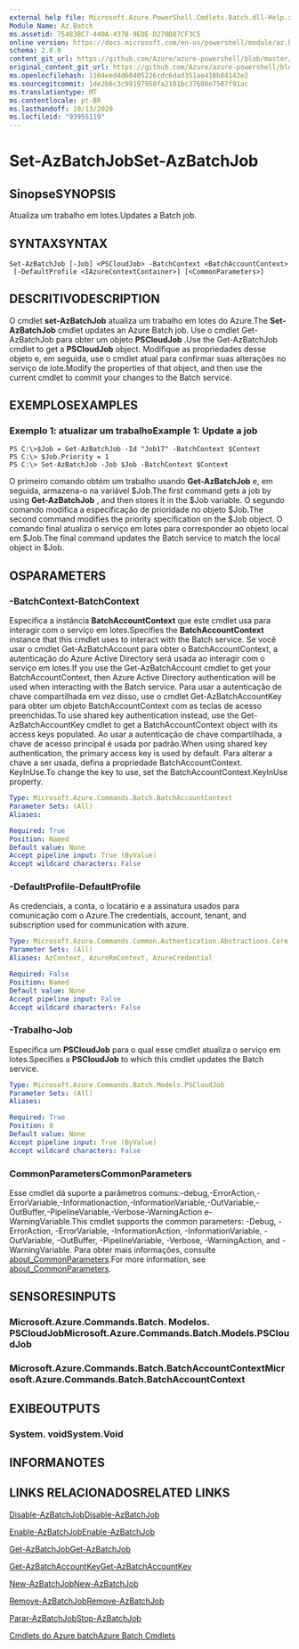 ```yaml
---
external help file: Microsoft.Azure.PowerShell.Cmdlets.Batch.dll-Help.xml
Module Name: Az.Batch
ms.assetid: 75483BC7-440A-437B-9EDE-D270D87CF3C5
online version: https://docs.microsoft.com/en-us/powershell/module/az.batch/set-azbatchjob
schema: 2.0.0
content_git_url: https://github.com/Azure/azure-powershell/blob/master/src/Batch/Batch/help/Set-AzBatchJob.md
original_content_git_url: https://github.com/Azure/azure-powershell/blob/master/src/Batch/Batch/help/Set-AzBatchJob.md
ms.openlocfilehash: 1104eed4d60405226cdc6dad351ae418b84142e2
ms.sourcegitcommit: 1de2b6c3c99197958fa2101bc37680e7507f91ac
ms.translationtype: MT
ms.contentlocale: pt-BR
ms.lasthandoff: 10/13/2020
ms.locfileid: "93955119"
---
```

# <span data-ttu-id="ee714-101">Set-AzBatchJob</span><span class="sxs-lookup"><span data-stu-id="ee714-101">Set-AzBatchJob</span></span>

## <span data-ttu-id="ee714-102">Sinopse</span><span class="sxs-lookup"><span data-stu-id="ee714-102">SYNOPSIS</span></span>
<span data-ttu-id="ee714-103">Atualiza um trabalho em lotes.</span><span class="sxs-lookup"><span data-stu-id="ee714-103">Updates a Batch job.</span></span>

## <span data-ttu-id="ee714-104">SYNTAX</span><span class="sxs-lookup"><span data-stu-id="ee714-104">SYNTAX</span></span>

```
Set-AzBatchJob [-Job] <PSCloudJob> -BatchContext <BatchAccountContext>
 [-DefaultProfile <IAzureContextContainer>] [<CommonParameters>]
```

## <span data-ttu-id="ee714-105">DESCRITIVO</span><span class="sxs-lookup"><span data-stu-id="ee714-105">DESCRIPTION</span></span>
<span data-ttu-id="ee714-106">O cmdlet **set-AzBatchJob** atualiza um trabalho em lotes do Azure.</span><span class="sxs-lookup"><span data-stu-id="ee714-106">The **Set-AzBatchJob** cmdlet updates an Azure Batch job.</span></span>
<span data-ttu-id="ee714-107">Use o cmdlet Get-AzBatchJob para obter um objeto **PSCloudJob** .</span><span class="sxs-lookup"><span data-stu-id="ee714-107">Use the Get-AzBatchJob cmdlet to get a **PSCloudJob** object.</span></span>
<span data-ttu-id="ee714-108">Modifique as propriedades desse objeto e, em seguida, use o cmdlet atual para confirmar suas alterações no serviço de lote.</span><span class="sxs-lookup"><span data-stu-id="ee714-108">Modify the properties of that object, and then use the current cmdlet to commit your changes to the Batch service.</span></span>

## <span data-ttu-id="ee714-109">EXEMPLOS</span><span class="sxs-lookup"><span data-stu-id="ee714-109">EXAMPLES</span></span>

### <span data-ttu-id="ee714-110">Exemplo 1: atualizar um trabalho</span><span class="sxs-lookup"><span data-stu-id="ee714-110">Example 1: Update a job</span></span>
```
PS C:\>$Job = Get-AzBatchJob -Id "Job17" -BatchContext $Context
PS C:\> $Job.Priority = 1
PS C:\> Set-AzBatchJob -Job $Job -BatchContext $Context
```

<span data-ttu-id="ee714-111">O primeiro comando obtém um trabalho usando **Get-AzBatchJob** e, em seguida, armazena-o na variável $Job.</span><span class="sxs-lookup"><span data-stu-id="ee714-111">The first command gets a job by using **Get-AzBatchJob** , and then stores it in the $Job variable.</span></span>
<span data-ttu-id="ee714-112">O segundo comando modifica a especificação de prioridade no objeto $Job.</span><span class="sxs-lookup"><span data-stu-id="ee714-112">The second command modifies the priority specification on the $Job object.</span></span>
<span data-ttu-id="ee714-113">O comando final atualiza o serviço em lotes para corresponder ao objeto local em $Job.</span><span class="sxs-lookup"><span data-stu-id="ee714-113">The final command updates the Batch service to match the local object in $Job.</span></span>

## <span data-ttu-id="ee714-114">OS</span><span class="sxs-lookup"><span data-stu-id="ee714-114">PARAMETERS</span></span>

### <span data-ttu-id="ee714-115">-BatchContext</span><span class="sxs-lookup"><span data-stu-id="ee714-115">-BatchContext</span></span>
<span data-ttu-id="ee714-116">Especifica a instância **BatchAccountContext** que este cmdlet usa para interagir com o serviço em lotes.</span><span class="sxs-lookup"><span data-stu-id="ee714-116">Specifies the **BatchAccountContext** instance that this cmdlet uses to interact with the Batch service.</span></span>
<span data-ttu-id="ee714-117">Se você usar o cmdlet Get-AzBatchAccount para obter o BatchAccountContext, a autenticação do Azure Active Directory será usada ao interagir com o serviço em lotes.</span><span class="sxs-lookup"><span data-stu-id="ee714-117">If you use the Get-AzBatchAccount cmdlet to get your BatchAccountContext, then Azure Active Directory authentication will be used when interacting with the Batch service.</span></span> <span data-ttu-id="ee714-118">Para usar a autenticação de chave compartilhada em vez disso, use o cmdlet Get-AzBatchAccountKey para obter um objeto BatchAccountContext com as teclas de acesso preenchidas.</span><span class="sxs-lookup"><span data-stu-id="ee714-118">To use shared key authentication instead, use the Get-AzBatchAccountKey cmdlet to get a BatchAccountContext object with its access keys populated.</span></span> <span data-ttu-id="ee714-119">Ao usar a autenticação de chave compartilhada, a chave de acesso principal é usada por padrão.</span><span class="sxs-lookup"><span data-stu-id="ee714-119">When using shared key authentication, the primary access key is used by default.</span></span> <span data-ttu-id="ee714-120">Para alterar a chave a ser usada, defina a propriedade BatchAccountContext. KeyInUse.</span><span class="sxs-lookup"><span data-stu-id="ee714-120">To change the key to use, set the BatchAccountContext.KeyInUse property.</span></span>

```yaml
Type: Microsoft.Azure.Commands.Batch.BatchAccountContext
Parameter Sets: (All)
Aliases:

Required: True
Position: Named
Default value: None
Accept pipeline input: True (ByValue)
Accept wildcard characters: False
```

### <span data-ttu-id="ee714-121">-DefaultProfile</span><span class="sxs-lookup"><span data-stu-id="ee714-121">-DefaultProfile</span></span>
<span data-ttu-id="ee714-122">As credenciais, a conta, o locatário e a assinatura usados para comunicação com o Azure.</span><span class="sxs-lookup"><span data-stu-id="ee714-122">The credentials, account, tenant, and subscription used for communication with azure.</span></span>

```yaml
Type: Microsoft.Azure.Commands.Common.Authentication.Abstractions.Core.IAzureContextContainer
Parameter Sets: (All)
Aliases: AzContext, AzureRmContext, AzureCredential

Required: False
Position: Named
Default value: None
Accept pipeline input: False
Accept wildcard characters: False
```

### <span data-ttu-id="ee714-123">-Trabalho</span><span class="sxs-lookup"><span data-stu-id="ee714-123">-Job</span></span>
<span data-ttu-id="ee714-124">Especifica um **PSCloudJob** para o qual esse cmdlet atualiza o serviço em lotes.</span><span class="sxs-lookup"><span data-stu-id="ee714-124">Specifies a **PSCloudJob** to which this cmdlet updates the Batch service.</span></span>

```yaml
Type: Microsoft.Azure.Commands.Batch.Models.PSCloudJob
Parameter Sets: (All)
Aliases:

Required: True
Position: 0
Default value: None
Accept pipeline input: True (ByValue)
Accept wildcard characters: False
```

### <span data-ttu-id="ee714-125">CommonParameters</span><span class="sxs-lookup"><span data-stu-id="ee714-125">CommonParameters</span></span>
<span data-ttu-id="ee714-126">Esse cmdlet dá suporte a parâmetros comuns:-debug,-ErrorAction,-ErrorVariable,-Informationaction,-InformationVariable,-OutVariable,-OutBuffer,-PipelineVariable,-Verbose-WarningAction e-WarningVariable.</span><span class="sxs-lookup"><span data-stu-id="ee714-126">This cmdlet supports the common parameters: -Debug, -ErrorAction, -ErrorVariable, -InformationAction, -InformationVariable, -OutVariable, -OutBuffer, -PipelineVariable, -Verbose, -WarningAction, and -WarningVariable.</span></span> <span data-ttu-id="ee714-127">Para obter mais informações, consulte [about_CommonParameters](http://go.microsoft.com/fwlink/?LinkID=113216).</span><span class="sxs-lookup"><span data-stu-id="ee714-127">For more information, see [about_CommonParameters](http://go.microsoft.com/fwlink/?LinkID=113216).</span></span>

## <span data-ttu-id="ee714-128">SENSORES</span><span class="sxs-lookup"><span data-stu-id="ee714-128">INPUTS</span></span>

### <span data-ttu-id="ee714-129">Microsoft.Azure.Commands.Batch. Modelos. PSCloudJob</span><span class="sxs-lookup"><span data-stu-id="ee714-129">Microsoft.Azure.Commands.Batch.Models.PSCloudJob</span></span>

### <span data-ttu-id="ee714-130">Microsoft.Azure.Commands.Batch.BatchAccountContext</span><span class="sxs-lookup"><span data-stu-id="ee714-130">Microsoft.Azure.Commands.Batch.BatchAccountContext</span></span>

## <span data-ttu-id="ee714-131">EXIBE</span><span class="sxs-lookup"><span data-stu-id="ee714-131">OUTPUTS</span></span>

### <span data-ttu-id="ee714-132">System. void</span><span class="sxs-lookup"><span data-stu-id="ee714-132">System.Void</span></span>

## <span data-ttu-id="ee714-133">INFORMA</span><span class="sxs-lookup"><span data-stu-id="ee714-133">NOTES</span></span>

## <span data-ttu-id="ee714-134">LINKS RELACIONADOS</span><span class="sxs-lookup"><span data-stu-id="ee714-134">RELATED LINKS</span></span>

[<span data-ttu-id="ee714-135">Disable-AzBatchJob</span><span class="sxs-lookup"><span data-stu-id="ee714-135">Disable-AzBatchJob</span></span>](./Disable-AzBatchJob.md)

[<span data-ttu-id="ee714-136">Enable-AzBatchJob</span><span class="sxs-lookup"><span data-stu-id="ee714-136">Enable-AzBatchJob</span></span>](./Enable-AzBatchJob.md)

[<span data-ttu-id="ee714-137">Get-AzBatchJob</span><span class="sxs-lookup"><span data-stu-id="ee714-137">Get-AzBatchJob</span></span>](./Get-AzBatchJob.md)

[<span data-ttu-id="ee714-138">Get-AzBatchAccountKey</span><span class="sxs-lookup"><span data-stu-id="ee714-138">Get-AzBatchAccountKey</span></span>](./Get-AzBatchAccountKey.md)

[<span data-ttu-id="ee714-139">New-AzBatchJob</span><span class="sxs-lookup"><span data-stu-id="ee714-139">New-AzBatchJob</span></span>](./New-AzBatchJob.md)

[<span data-ttu-id="ee714-140">Remove-AzBatchJob</span><span class="sxs-lookup"><span data-stu-id="ee714-140">Remove-AzBatchJob</span></span>](./Remove-AzBatchJob.md)

[<span data-ttu-id="ee714-141">Parar-AzBatchJob</span><span class="sxs-lookup"><span data-stu-id="ee714-141">Stop-AzBatchJob</span></span>](./Stop-AzBatchJob.md)

[<span data-ttu-id="ee714-142">Cmdlets do Azure batch</span><span class="sxs-lookup"><span data-stu-id="ee714-142">Azure Batch Cmdlets</span></span>](/powershell/module/Az.Batch/)
